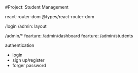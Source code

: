 #Project: Student Management

react-router-dom
@types/react-router-dom

/login
/admin: layout

/admin/\*
fearture: /admin/dashboard
fearture: /admin/students

authentication

- login
- sign up/register
- forger password
